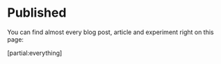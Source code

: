# Published

You can find almost every blog post, article and experiment right on this page:

[partial:everything]
